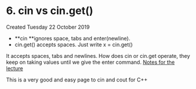 # 6. cin vs cin.get()
Created Tuesday 22 October 2019

* **cin **ignores space, tabs and enter(newline).
* cin.get() accepts spaces. Just write x = cin.get()

It accepts spaces, tabs and newlines.
How does cin or cin.get operate, they keep on taking values until we give the enter command.
[Notes for the lecture](./attach_ments/0000000000000030.pdf)

This is a very good and easy page to cin and cout for C++

